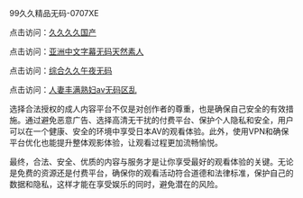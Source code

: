 99久久精品无码-0707XE

点击访问：<a href="https://bsdf-5f5.pages.dev/">久久久久国产</a>

点击访问：<a href="https://gsd-agv.pages.dev/">亚洲中文字幕无码天然素人</a>

点击访问：<a href="https://tfda.pages.dev/">综合久久午夜无码</a>

点击访问：<a href="https://gfd-5xg.pages.dev/">人妻丰满熟妇av无码区乱</a>

选择合法授权的成人内容平台不仅是对创作者的尊重，也是确保自己安全的有效措施。通过避免恶意广告、选择高清无干扰的付费平台、保护个人隐私和安全，用户可以在一个健康、安全的环境中享受日本AV的观看体验。此外，使用VPN和确保平台优化也能提升整体观影体验，让观看过程更加流畅愉悦。

最终，合法、安全、优质的内容与服务才是让你享受最好的观看体验的关键。无论是免费的资源还是付费平台，确保你的观看活动符合道德和法律标准，保护自己的数据和隐私，这样才能在享受娱乐的同时，避免潜在的风险。

<span style="display:none;">(https://github.com/qwe20250707/qwe7 ）</span>
